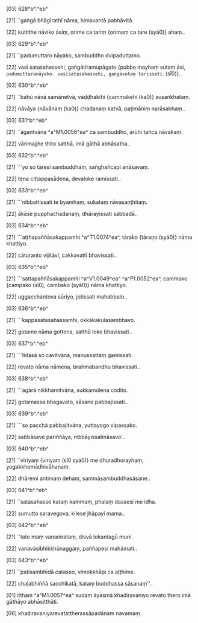 [03] 628^b^.^eb^

[21] ``gaṅgā bhāgīrathī nāma, himavantā pabhāvitā.

[22] kutitthe nāviko āsiṃ, orime ca tariṃ {orimaṃ ca tare (syā0)} ahaṃ..

[03] 629^b^.^eb^

[21] ``padumuttaro nāyako, sambuddho dvipaduttamo.

[22] vasī satasahassehi, gaṅgātīramupāgato {pubbe mayhaṃ sutaṃ āsi, ``padumuttaranāyako. vasīsatasahassehi, gaṅgāsotaṃ tarissati``. (sī0)}..

[03] 630^b^.^eb^

[21] ``bahū nāvā samānetvā, vaḍḍhakīhi {cammakehi (ka0)} susaṅkhataṃ.

[22] nāvāya {nāvānaṃ (ka0)} chadanaṃ katvā, paṭimāniṃ narāsabhaṃ..

[03] 631^b^.^eb^

[21] ``āgantvāna ^a^M1.0056^ea^ ca sambuddho, ārūhi tañca nāvakaṃ.

[22] vārimajjhe ṭhito satthā, imā gāthā abhāsatha..

[03] 632^b^.^eb^

[21] ```yo so tāresi sambuddhaṃ, saṅghañcāpi anāsavaṃ.

[22] tena cittappasādena, devaloke ramissati..

[03] 633^b^.^eb^

[21] ```nibbattissati te byamhaṃ, sukataṃ nāvasaṇṭhitaṃ.

[22] ākāse pupphachadanaṃ, dhārayissati sabbadā..

[03] 634^b^.^eb^

[21] ```aṭṭhapaññāsakappamhi ^a^T1.0074^ea^, tārako {tāraṇo (syā0)} nāma khattiyo.

[22] cāturanto vijitāvī, cakkavattī bhavissati..

[03] 635^b^.^eb^

[21] ```sattapaññāsakappamhi ^a^V1.0049^ea^ ^a^P1.0052^ea^, cammako  {campako (sī0), cambako (syā0)} nāma khattiyo.

[22] uggacchantova sūriyo, jotissati mahabbalo..

[03] 636^b^.^eb^

[21] ```kappasatasahassamhi, okkākakulasambhavo.

[22] gotamo nāma gottena, satthā loke bhavissati..

[03] 637^b^.^eb^

[21] ```tidasā so cavitvāna, manussattaṃ gamissati.

[22] revato nāma nāmena, brahmabandhu bhavissati..

[03] 638^b^.^eb^

[21] ```agārā nikkhamitvāna, sukkamūlena codito.

[22] gotamassa bhagavato, sāsane pabbajissati..

[03] 639^b^.^eb^

[21] ```so pacchā pabbajitvāna, yuttayogo vipassako.

[22] sabbāsave pariññāya, nibbāyissatināsavo'..

[03] 640^b^.^eb^

[21] ``vīriyaṃ {viriyaṃ (sī0 syā0)} me dhuradhorayhaṃ, yogakkhemādhivāhanaṃ.

[22] dhāremi antimaṃ dehaṃ, sammāsambuddhasāsane..

[03] 641^b^.^eb^

[21] ``satasahasse kataṃ kammaṃ, phalaṃ dassesi me idha.

[22] sumutto saravegova, kilese jhāpayī mama..

[03] 642^b^.^eb^

[21] ``tato maṃ vananirataṃ, disvā lokantagū muni.

[22] vanavāsibhikkhūnaggaṃ, paññapesi mahāmati..

[03] 643^b^.^eb^

[21] ``paṭisambhidā catasso, vimokkhāpi ca aṭṭhime.

[22] chaḷabhiññā sacchikatā, kataṃ buddhassa sāsanaṃ''..

[01] itthaṃ ^a^M1.0057^ea^ sudaṃ āyasmā khadiravaniyo revato thero imā  gāthāyo abhāsitthāti.

[06] khadiravaniyarevatattherassāpadānaṃ navamaṃ.